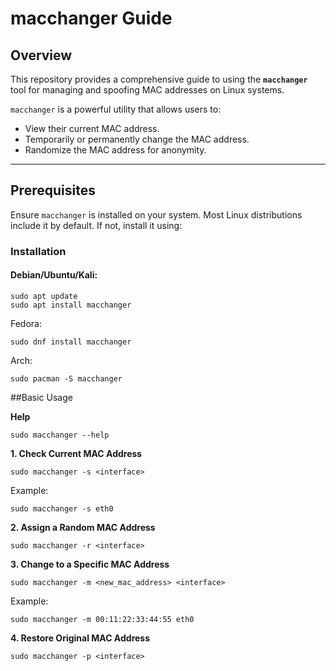# macchanger Guide

## Overview
This repository provides a comprehensive guide to using the **`macchanger`** tool for managing and spoofing MAC addresses on Linux systems. 

`macchanger` is a powerful utility that allows users to:
- View their current MAC address.
- Temporarily or permanently change the MAC address.
- Randomize the MAC address for anonymity.

---

## Prerequisites
Ensure `macchanger` is installed on your system. Most Linux distributions include it by default. If not, install it using:

### Installation
#### Debian/Ubuntu/Kali:

    sudo apt update
    sudo apt install macchanger
Fedora:

    sudo dnf install macchanger

Arch:

    sudo pacman -S macchanger

##Basic Usage

**Help**

    sudo macchanger --help
**1. Check Current MAC Address**

    sudo macchanger -s <interface>

Example:

    sudo macchanger -s eth0

**2. Assign a Random MAC Address**

    sudo macchanger -r <interface>

**3. Change to a Specific MAC Address**

    sudo macchanger -m <new_mac_address> <interface>

Example:

    sudo macchanger -m 00:11:22:33:44:55 eth0

**4. Restore Original MAC Address**

    sudo macchanger -p <interface>
